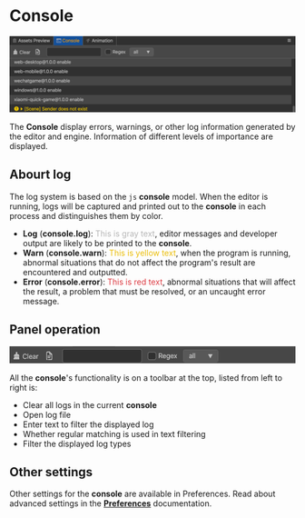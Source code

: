 # Console

![main](index/main.jpg)

The **Console** display errors, warnings, or other log information generated by the editor and engine. Information of different levels of importance are displayed.

## Abourt log
The log system is based on the `js` **console** model. When the editor is running, logs will be captured and printed out to the **console** in each process and distinguishes them by color.

  - **Log** (__console.log__): <font color=#b6b6b6>This is gray text</font>, editor messages and developer output are likely to be printed to the **console**.
  - **Warn** (__console.warn__): <font color=#ebbe09>This is yellow text</font>, when the program is running, abnormal situations that do not affect the program's result are encountered and outputted.
  - **Error** (__console.error__): <font color=#dd3c43>This is red text</font>, abnormal situations that will affect the result, a problem that must be resolved, or an uncaught error message.

## Panel operation

![main](index/tools.jpg)

All the **console**'s functionality is on a toolbar at the top, listed from left to right is:

*  Clear all logs in the current **console**
*  Open log file
*  Enter text to filter the displayed log
*  Whether regular matching is used in text filtering
*  Filter the displayed log types

## Other settings

Other settings for the **console** are available in Preferences. Read about advanced settings in the **[Preferences](../preferences/index.md)** documentation.